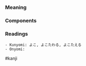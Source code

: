 ### Meaning



### Components



### Readings

```
- Kunyomi: よこ, よこたわる, よこたえる
- Onyomi: 
```

#kanji